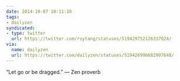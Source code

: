 ```yaml
---
date: 2014-10-07 10:11:18
tags:
- dailyzen
syndicated:
- type: twitter
  url: https://twitter.com/roytang/statuses/519429752126337024/
via:
  name: dailyzen
  url: https://twitter.com/dailyzen/statuses/519426996682907648/
---
```


“Let go or be dragged.” — Zen proverb